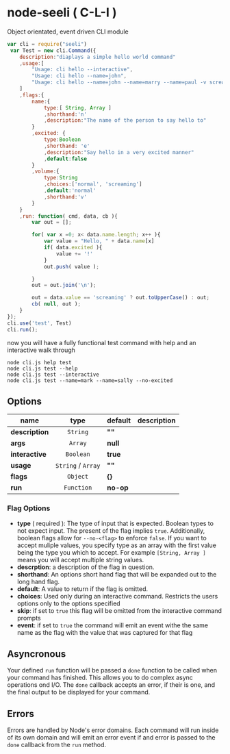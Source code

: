 node-seeli ( C-L-I )
======================

Object orientated, event driven CLI module


```js
var cli = require("seeli")
 var Test = new cli.Command({
	description:"diaplays a simple hello world command"
	,usage:[
		"Usage: cli hello --interactive",
		"Usage: cli hello --name=john",
		"Usage: cli hello --name=john --name=marry --name=paul -v screaming"
	]
	,flags:{
		name:{
			type:[ String, Array ]
			,shorthand:'n'
			,description:"The name of the person to say hello to"
		}
		,excited: {
			type:Boolean
			,shorthand: 'e'
			,description:"Say hello in a very excited manner"
			,default:false
		}
		,volume:{
			type:String
			,choices:['normal', 'screaming']
			,default:'normal'
			,shorthand:'v'
		}
	}
	,run: function( cmd, data, cb ){
		var out = [];

		for( var x =0; x< data.name.length; x++ ){
			var value = "Hello, " + data.name[x]
			if( data.excited ){
				value += '!'
			}
			out.push( value );

		}
		out = out.join('\n');

		out = data.value == 'screaming' ? out.toUpperCase() : out;
		cb( null, out );
	}
});
cli.use('test', Test)
cli.run();
```

now you will have a fully functional test command with help and an interactive walk through

```
node cli.js help test 
node cli.js test --help
node cli.js test --interactive
node cli.js test --name=mark --name=sally --no-excited
```

## Options

name | type | default | description
-----|:-----:|--------|-------------
**description** | `String` |  **""**
**args** | `Array` | **null**
**interactive** | `Boolean` | **true**
**usage** | `String` / `Array` | **""**
**flags** | `Object` | **{}**
**run** | `Function` | **no-op**

### Flag Options

* **type** ( required ): The type of input that is expected. Boolean types to not expect input. The present of the flag implies `true`. Additionally, boolean flags allow for `--no-<flag>` to enforce `false`. If you want to accept muliple values, you specify type as an array with the first value being the type you which to accept. For example `[String, Array ]` means you will accept multiple string values.
* **descrption**: a description of the flag in question. 
* **shorthand**: An options short hand flag that will be expanded out to the long hand flag.
* **default**: A value to return if the flag is omitted.
* **choices**: Used only during an interactive command. Restricts the users options only to the options specified
* **skip**: if set to `true` this flag will be omitted from the interactive command prompts
* **event**: if set to `true` the command will emit an event withe the same name as the flag with the value that was captured for that flag


## Asyncronous

Your defined `run` function will be passed a `done` function to be called when your command has finished. This allows you to do complex async operations ond I/O. The `done` callback accepts an error, if their is one, and the final output to be displayed for your command.

## Errors

Errors are handled by Node's error domains. Each command will run inside of its own domain and will emit an error event if and error is passed to the `done` callback from the `run` method.

